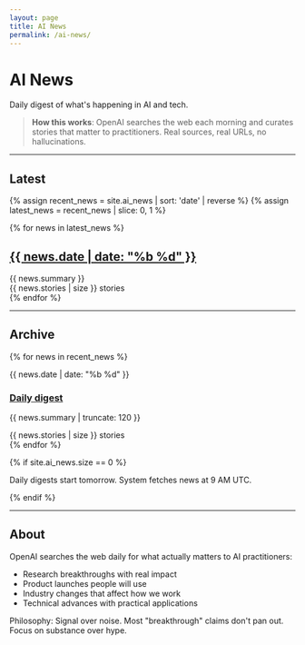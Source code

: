 ```yaml
---
layout: page
title: AI News
permalink: /ai-news/
---
```


# AI News

Daily digest of what's happening in AI and tech.

> **How this works**: OpenAI searches the web each morning and curates stories that matter to practitioners. Real sources, real URLs, no hallucinations.

---

## Latest

{% assign recent_news = site.ai_news | sort: 'date' | reverse %}
{% assign latest_news = recent_news | slice: 0, 1 %}

{% for news in latest_news %}
<div class="latest-news-highlight">
  <h2><a href="{{ news.url | relative_url }}">{{ news.date | date: "%b %d" }}</a></h2>
  <div class="news-summary">{{ news.summary }}</div>
  <div class="news-count">{{ news.stories | size }} stories</div>
</div>
{% endfor %}

---

## Archive

{% for news in recent_news %}
<div class="news-timeline-item">
  <div class="news-date">{{ news.date | date: "%b %d" }}</div>
  <div class="news-content">
    <h3><a href="{{ news.url | relative_url }}">Daily digest</a></h3>
    <p class="news-preview">{{ news.summary | truncate: 120 }}</p>
    <span class="news-count">{{ news.stories | size }} stories</span>
  </div>
</div>
{% endfor %}

{% if site.ai_news.size == 0 %}
<div class="no-news">
  <p>Daily digests start tomorrow. System fetches news at 9 AM UTC.</p>
</div>
{% endif %}

---

## About

OpenAI searches the web daily for what actually matters to AI practitioners:

- Research breakthroughs with real impact
- Product launches people will use
- Industry changes that affect how we work  
- Technical advances with practical applications

Philosophy: Signal over noise. Most "breakthrough" claims don't pan out. Focus on substance over hype.